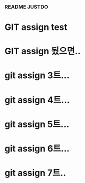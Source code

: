 ### README JUSTDO

# GIT assign test
# GIT assign 됬으면..
# git assign 3트...
# git assign 4트...
# git assign 5트...
# git assign 6트...
# git assign 7트..
